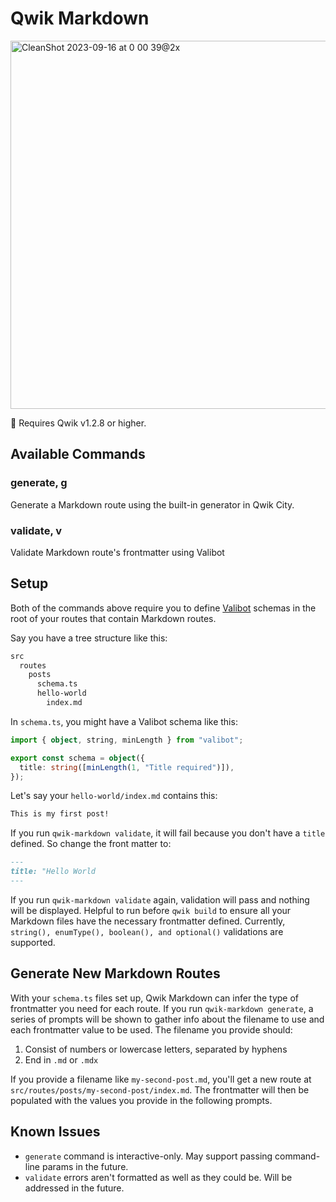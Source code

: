 # Qwik Markdown

<img width="589" alt="CleanShot 2023-09-16 at 0 00 39@2x" src="https://github.com/brandonpittman/qwik-markdown/assets/967145/40491a6f-208e-4328-93ff-dd1d027f2b9e">


🚨 Requires Qwik v1.2.8 or higher.

## Available Commands

### generate, g

Generate a Markdown route using the built-in generator in Qwik City.

### validate, v

Validate Markdown route's frontmatter using Valibot

## Setup

Both of the commands above require you to define [Valibot][] schemas in the root of your routes that contain Markdown routes.

Say you have a tree structure like this:

```sh
src
  routes
    posts
      schema.ts
      hello-world
        index.md
```

In `schema.ts`, you might have a Valibot schema like this:

```ts
import { object, string, minLength } from "valibot";

export const schema = object({
  title: string([minLength(1, "Title required")]),
});
```

Let's say your `hello-world/index.md` contains this:

```md
This is my first post!
```

If you run `qwik-markdown validate`, it will fail because you don't have a `title` defined. So change the front matter to:

```md
---
title: "Hello World
---
```

If you run `qwik-markdown validate` again, validation will pass and nothing will be displayed. Helpful to run before `qwik build` to ensure all your Markdown files have the necessary frontmatter defined. Currently, `string(), enumType(), boolean(), and optional()` validations are supported.

## Generate New Markdown Routes

With your `schema.ts` files set up, Qwik Markdown can infer the type of frontmatter you need for each route. If you run `qwik-markdown generate`, a series of prompts will be shown to gather info about the filename to use and each frontmatter value to be used. The filename you provide should:

1. Consist of numbers or lowercase letters, separated by hyphens
2. End in `.md` or `.mdx`

If you provide a filename like `my-second-post.md`, you'll get a new route at `src/routes/posts/my-second-post/index.md`. The frontmatter will then be populated with the values you provide in the following prompts.

## Known Issues

- `generate` command is interactive-only. May support passing command-line params in the future.
- `validate` errors aren't formatted as well as they could be. Will be addressed in the future.

[valibot]: https://valibot.dev
